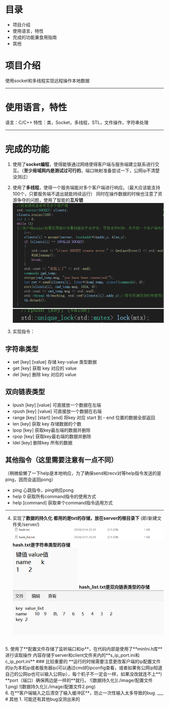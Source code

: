 # 目录<br>
- 项目介绍
- 使用语言，特性
- 完成的功能兼食用指南
- 其他

# 项目介绍<br>
使用socket和多线程实现远程操作本地数据
___
# 使用语言，特性<br>
语言：C/C++
特性：类，Socket，多线程，STL，文件操作，字符串处理
___
# 完成的功能<br>
1. 使用了**socket编程**，使得能够通过网络使得客户端与服务端建立联系进行交互。（**至少局域网内是测试过可行的**，端口映射准备尝试一下，公网ip不清楚没测过）<br>
2. 使用了**多线程**，使得一个服务端能对多个客户端进行响应。（最大应该能支持100个，只要服务端不退出就能持续运行）
同时在操作数据的时候也注意了资源争夺的问题，使用了智能的**互斥锁**<br>
![多线程](./image/多线程核心代码.png)
![多线程](./image/多线程核心代码2.png)

3. 实现指令：
## 字符串类型<br>
- set [key] [value] 存储 key-value 类型数据
- get [key]   获取 key 对应的 value
- del [key] 删除 key 对应的 value
## 双向链表类型<br>
- lpush [key] [value] 可直接放一个数据在左端
- rpush [key] [value] 可直接放一个数据在右端
- range [key] [start] [end] 将key 对应 start 到 - end 位置的数据全部返回
- len  [key] 获取 key 存储数据的个数
- lpop [key] 获取key最左端的数据并删除
- rpop [key] 获取key最右端的数据并删除
- ldel [key] 删除key 所有的数据
## 其他指令（这里需要注意有一点不同）<br>
（稍微偷懒了一下help是本地响应，为了确保send和recv对等help指令发送的是ping，因而会返回pong）
- ping 心跳指令，ping响应pong
- help 0 获取所有command指令的使用方式
- help [command] 获取单个command指令适用方式
___
4. 实现了**数据的持久化**
**都用的是txt的存储，放在server的根目录下**
(即/新建文件夹/server/)
![数据持久化](./image/数据持久化1.png)
**hash.txt是字符串类型的存储**<br>
![数据持久化](./image/数据持久化2.png)
**hash_list.txt是双向链表类型的存储**<br>
![数据持久化](./image/数据持久化3.png)
<br>
5. 使用了**配置文件存储了监听端口和ip**，在代码内部是使用了**minIni.h库**进行读取操作
内容存储于server和client文件夹内的**s_ip_port.ini和c_ip_port.ini**
### 比较重要的
**运行的时候需要注意更改客户端的ip配置文件的ip为本机ip或者服务器ip(可以通过cmd的ipconfig查看，或者如果有公网ip知道自己的公网ip也可以输入公网ip），每个机子不一定会一样，如果没改就连不上**)
**port（端口）确保两边是一样的**就行。
![数据持久化](./image/配置文件1.png)
![数据持久化](./image/配置文件2.png)
<br>
6. 在**客户端输入之后清空了输入缓冲区**，防止一次性输入太多导致的bug.
___
# 其他
1. 可能还有其他bug没测出来的

